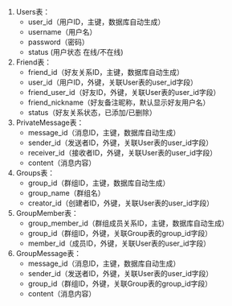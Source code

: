 1. Users表：
    - user_id（用户ID，主键，数据库自动生成）
    - username（用户名）
    - password（密码）
    - status (用户状态 在线/不在线)
2. Friend表：
    - friend_id（好友关系ID，主键，数据库自动生成）
    - user_id（用户ID，外键，关联User表的user_id字段）
    - friend_user_id（好友ID，外键，关联User表的user_id字段）
    - friend_nickname（好友备注昵称，默认显示好友用户名）
    - status（好友关系状态，已添加/已删除）
3. PrivateMessage表：
    - message_id（消息ID，主键，数据库自动生成）
    - sender_id（发送者ID，外键，关联User表的user_id字段）
    - receiver_id（接收者ID，外键，关联User表的user_id字段）
    - content（消息内容）
4. Groups表：
    - group_id（群组ID，主键，数据库自动生成）
    - group_name（群组名）
    - creator_id（创建者ID，外键，关联User表的user_id字段）
5. GroupMember表：
    - group_member_id（群组成员关系ID，主键，数据库自动生成）
    - group_id（群组ID，外键，关联Group表的group_id字段）
    - member_id（成员ID，外键，关联User表的user_id字段）
6. GroupMessage表：
    - message_id（消息ID，主键，数据库自动生成）
    - sender_id（发送者ID，外键，关联User表的user_id字段）
    - group_id（群组ID，外键，关联Group表的group_id字段）
    - content（消息内容）